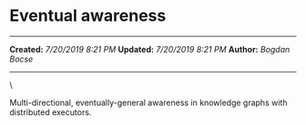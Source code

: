Eventual awareness
==================

  -------------- ---------------------
  **Created:**   *7/20/2019 8:21 PM*
  **Updated:**   *7/20/2019 8:21 PM*
  **Author:**    *Bogdan Bocse*
  -------------- ---------------------

\

Multi-directional, eventually-general awareness in knowledge graphs with
distributed executors.

 
